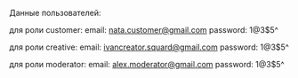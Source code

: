Данные пользователей:

для роли customer:
email: nata.customer@gmail.com
password: 1@3$5^


для роли creative:
email: ivancreator.squard@gmail.com
password: 1@3$5^



для роли moderator:
email: alex.moderator@gmail.com
password: 1@3$5^
